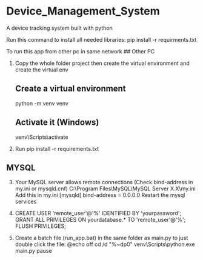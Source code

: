 # Device_Management_System
A device tracking system built with python



Run this command to install all needed libraries:
    pip install -r requirments.txt


To run this app from other pc in same network
    ## Other PC
1. Copy the whole folder project then create the virtual environment
    and create the virtual env 
    ## Create a virtual environment
    python -m venv venv

    ## Activate it (Windows)
    venv\Scripts\activate

2. Run pip install -r requirements.txt

 ## MYSQL
3. Your MySQL server allows remote connections (Check bind-address in my.ini or mysqld.cnf)
    C:\Program Files\MySQL\MySQL Server X.X\my.ini
    Add this in my.ini 
     [mysqld]
     bind-address = 0.0.0.0
    Restart the mysql services

4. CREATE USER 'remote_user'@'%' IDENTIFIED BY 'yourpassword';
GRANT ALL PRIVILEGES ON yourdatabase.* TO 'remote_user'@'%';
FLUSH PRIVILEGES;

5. Create a batch file (run_app.bat) in the same folder as main.py to just double click the file:
   @echo off
   cd /d "%~dp0"
   venv\Scripts\python.exe main.py
   pause



